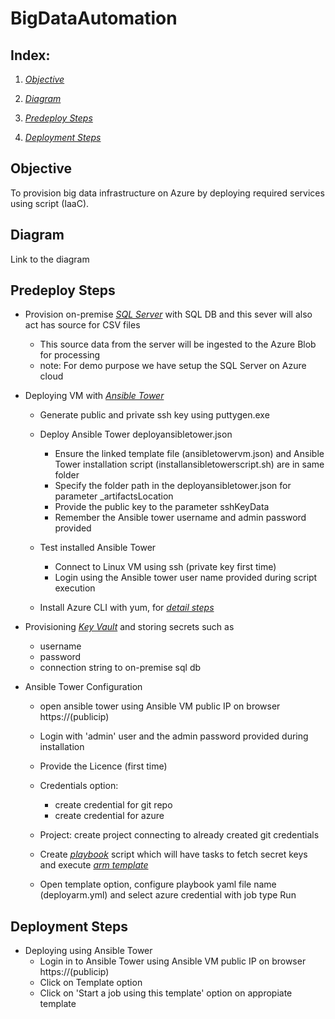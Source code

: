 # BigDataAutomation

Index:
------

1.  [*Objective*](#objective)

2.  [*Diagram*](#diagram)

3.  [*Predeploy Steps*](#predeploy-steps)

4.  [*Deployment Steps*](#deployment-steps)


**Objective**
-------------

To provision big data infrastructure on Azure by deploying required services using script (IaaC).

**Diagram**
------------

Link to the diagram

**Predeploy Steps**
-------------------

- Provision on-premise [*SQL Server*](https://github.com/alankarmehta/BigDataAutomation/tree/master/predeploy/SqlServer) with SQL DB and this sever will also act has source for CSV files
    - This source data from the server will be ingested to the Azure Blob for processing
    - note: For demo purpose we have setup the SQL Server on Azure cloud

- Deploying VM with [*Ansible Tower*](https://github.com/alankarmehta/BigDataAutomation/tree/master/predeploy/AnsibleTower)
    - Generate public and private ssh key using puttygen.exe
    - Deploy Ansible Tower deployansibletower.json
            
         - Ensure the linked template file (ansibletowervm.json) and Ansible Tower installation script (installansibletowerscript.sh) are in same folder
         - Specify the folder path in the deployansibletower.json for parameter _artifactsLocation
         - Provide the public key to the  parameter sshKeyData
         - Remember the Ansible tower username and admin password provided

    - Test installed Ansible Tower
         
         - Connect to Linux VM using ssh (private key first time)
         - Login using the Ansible tower user name provided during script execution
    
    - Install Azure CLI with yum, for [*detail steps*](https://docs.microsoft.com/en-us/cli/azure/install-azure-cli-yum?view=azure-cli-latest)
            
- Provisioning [*Key Vault*](https://github.com/alankarmehta/BigDataAutomation/tree/master/predeploy/KeyVault) and storing secrets such as
    - username
    - password
    - connection string to on-premise sql db

- Ansible Tower Configuration
    - open ansible tower using Ansible VM public IP on browser https://(publicip)
    - Login with 'admin' user and the admin password provided during installation
    - Provide the Licence (first time)
    - Credentials option:
         
         - create credential for git repo
         - create credential for azure
    - Project: create project connecting to already created git credentials
    - Create [*playbook*](https://github.com/alankarmehta/BigDataAutomation/blob/master/deployarm.yml) script which will have tasks to fetch secret keys and execute [*arm template*](https://github.com/alankarmehta/BigDataAutomation/blob/master/Main_Template1.json)
    - Open template option, configure playbook yaml file name (deployarm.yml) and select azure credential with job type Run

**Deployment Steps**
------------------------

- Deploying using Ansible Tower
    - Login in to Ansible Tower using Ansible VM public IP on browser https://(publicip)
    - Click on Template option
    - Click on 'Start a job using this template' option on appropiate template
